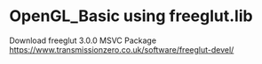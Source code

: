 # OpenGL_Basic using freeglut.lib
Download freeglut 3.0.0 MSVC Package
https://www.transmissionzero.co.uk/software/freeglut-devel/
